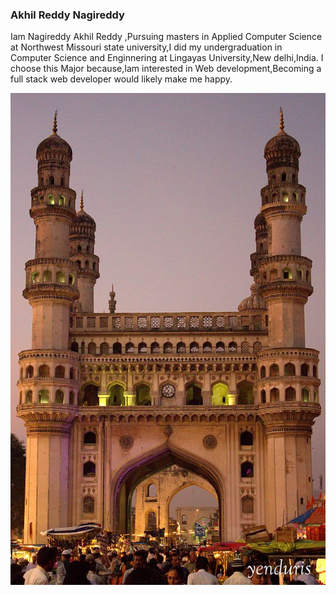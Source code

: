 
### Akhil Reddy Nagireddy

Iam Nagireddy Akhil Reddy ,Pursuing masters in Applied Computer Science at Northwest Missouri state university,I did my undergraduation 
in Computer Science and Enginnering at Lingayas University,New delhi,India.
I choose this Major because,Iam interested in Web development,Becoming a full stack web developer would likely make me happy.
 

 ![Adding a image file to my bio](Charminar.jpg)
 